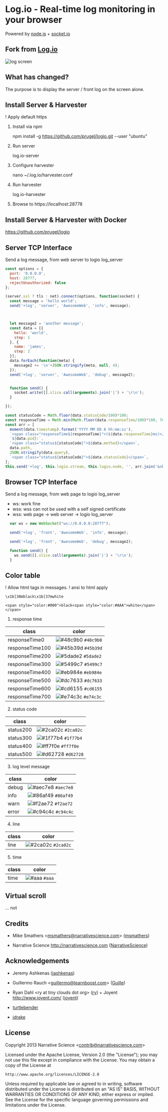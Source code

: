Log.io - Real-time log monitoring in your browser
=================================================

Powered by [node.js](http://nodejs.org) + [socket.io](http://socket.io)

## Fork from [Log.io](https://github.com/NarrativeScience/Log.io)

![log screen](./logio.gif)


## What has changed?

The purpose is to display the server / front log on the screen alone.

## Install Server & Harvester
! Apply default https

1) Install via npm

    npm install -g https://github.com/prugel/logio.git --user "ubuntu"

2) Run server

    log.io-server

3) Configure harvester

    nano ~/.log.io/harvester.conf

4) Run harvester

    log.io-harvester

5) Browse to https://localhost:28778

## Install Server & Harvester with Docker
https://github.com/prugel/logio

## Server TCP Interface

Send a log message, from web server to logio log_server
``` javascript
const options = {
  port: '0.0.0.0',
  host: 28777,
  rejectUnauthorized: false
};

(server.ssl ? tls : net).connect(options, function(socket) {
  const message = 'hello world';
  send('+log', 'server', 'AwesomeWeb', 'info', message);



  let message2 = 'another message';
  const data = [{
    hello: 'world',
    step: 1
  }, {
    name: 'james',
    step: 2
  }];
  data.forEach(function(meta) {
    message2 += '\n'+JSON.stringify(meta, null, 4);
  });
  send('+log', 'server', 'AwesomeWeb', 'debug', message2);


  function send() {
    socket.write([].slice.call(arguments).join('|') + '\r\n');
  }

});
```

``` javascript
const statusCode = Math.floor(data.statusCode/100)*100;
const responseTime = Math.min(Math.floor(data.responseTime/100)*100, 700);
const arr = [
  moment(data.timestamp).format('YYYY MM DD A hh:mm:ss'),
  `<span class="responseTime${responseTime}">(${data.responseTime}ms)</span>`,
  `${data.pid}:`,
  `<span class="status${statusCode}">${data.method}</span>`,
  data.path,
  JSON.stringify(data.query),
  `<span class="status${statusCode}">${data.statusCode}</span>`,
];
this.send('+log', this.logio.stream, this.logio.node, '', arr.join('&nbsp;&nbsp;&nbsp;'));
```

## Browser TCP Interface

Send a log message, from web page to logio log_server
- ws: work fine
- wss: wss can not be used with a self signed certificate
- wss: web page -> web server -> logio log_server
``` javascript
  var ws = new WebSocket("ws://0.0.0.0:28777");

  send('+log', 'front', 'AwesomeWeb', 'info', message);

  send('+log', 'front', 'AwesomeWeb', 'debug', message2);

  function send() {
    ws.send([].slice.call(arguments).join('|') + '\r\n');
  }
```

## Color table
! Allow html tags in messages.
! ansi to html apply
```
\x1b[30mblack\x1b[37mwhite

<span style="color:#000">black<span style="color:#AAA">white</span></span>
```
1. response time

  class | color
  ------------ | -------------
  responseTime0 | ![#48c9b0](https://placehold.it/15/48c9b0/000000?text=+) `#48c9b0`
  responseTime100 | ![#45b39d](https://placehold.it/15/45b39d/000000?text=+) `#45b39d`
  responseTime200 | ![#5dade2](https://placehold.it/15/5dade2/000000?text=+) `#5dade2`
  responseTime300 | ![#5499c7](https://placehold.it/15/5499c7/000000?text=+) `#5499c7`
  responseTime400 | ![#eb984e](https://placehold.it/15/eb984e/000000?text=+) `#eb984e`
  responseTime500 | ![#dc7633](https://placehold.it/15/dc7633/000000?text=+) `#dc7633`
  responseTime600 | ![#cd6155](https://placehold.it/15/cd6155/000000?text=+) `#cd6155`
  responseTime700 | ![#e74c3c](https://placehold.it/15/e74c3c/000000?text=+) `#e74c3c`

2. status code

  class | color
  ------- | ------
  status200 | ![#2ca02c](https://placehold.it/15/2ca02c/000000?text=+) `#2ca02c`
  status300 | ![#1f77b4](https://placehold.it/15/1f77b4/000000?text=+) `#1f77b4`
  status400 | ![#ff7f0e](https://placehold.it/15/ff7f0e/000000?text=+) `#ff7f0e`
  status500 | ![#d62728](https://placehold.it/15/d62728/000000?text=+) `#d62728`

3. log level message

  class | color
  ------- | ------
  debug | ![#aec7e8](https://placehold.it/15/aec7e8/000000?text=+) `#aec7e8`
  info | ![#86af49](https://placehold.it/15/86af49/000000?text=+) `#86af49`
  warn | ![#f2ae72](https://placehold.it/15/f2ae72/000000?text=+) `#f2ae72`
  error | ![#c94c4c](https://placehold.it/15/c94c4c/000000?text=+) `#c94c4c`

4. line

  class | color
  ------- | ------
  line | ![#2ca02c](https://placehold.it/15/2ca02c/000000?text=+) `#2ca02c`

5. time

  class | color
  ------- | ------
  time | ![#aaa](https://placehold.it/15/aaa/000000?text=+) `#aaa`

## Virtual scroll
... not

## Credits

- Mike Smathers &lt;msmathers@narrativescience.com&gt; ([msmathers](http://github.com/msmathers))

- Narrative Science http://narrativescience.com ([NarrativeScience](http://github.com/NarrativeScience))

## Acknowledgements

- Jeremy Ashkenas ([jashkenas](https://github.com/jashkenas))

- Guillermo Rauch &lt;guillermo@learnboost.com&gt; ([Guille](http://github.com/guille))

- Ryan Dahl &lt;ry at tiny clouds dot org&gt; ([ry](https://github.com/ry)) + Joyent http://www.joyent.com/ ([joyent](https://github.com/joyent/))

- [turtlebender](http://github.com/turtlebender)

- [jdrake](http://github.com/jdrake)

## License

Copyright 2013 Narrative Science &lt;contrib@narrativescience.com&gt;

Licensed under the Apache License, Version 2.0 (the "License");
you may not use this file except in compliance with the License.
You may obtain a copy of the License at

    http://www.apache.org/licenses/LICENSE-2.0

Unless required by applicable law or agreed to in writing, software
distributed under the License is distributed on an "AS IS" BASIS,
WITHOUT WARRANTIES OR CONDITIONS OF ANY KIND, either express or implied.
See the License for the specific language governing permissions and
limitations under the License.
